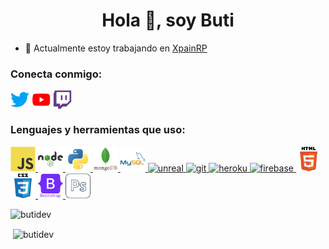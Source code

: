 <h1 align="center">Hola 👋, soy Buti</h1>

- 🔭 Actualmente estoy trabajando en [XpainRP](https://discord.gg/CEt3Fp5rgk)

<h3 align="left">Conecta conmigo:</h3>
<p align="left">
<a href="https://twitter.com/SrButi" target="blank"><img align="center" src="./twitter100.png" alt="srbuti" height="30" width="30" /></a>
<a href="https://youtube.com/channel/UCkiP5HRJil22m_KS7JUuMPw?sub_confirmation=1" target="blank"><img align="center" src="./youtube100.png" alt="buti" height="30" width="30" /></a>
<a href="https://twitch.tv/SrButi" target="blank"><img align="center" src="./twitch100.png" alt="buti" height="30" width="30" /></a>
</p>

<h3 align="left">Lenguajes y herramientas que uso:</h3>
<p align="left"> 
<a href="https://developer.mozilla.org/en-US/docs/Web/JavaScript" target="blank"> <img src="https://raw.githubusercontent.com/devicons/devicon/master/icons/javascript/javascript-original.svg" alt="javascript" width="40" height="40"/> </a> 
<a href="https://nodejs.org" target="blank"> <img src="https://raw.githubusercontent.com/devicons/devicon/master/icons/nodejs/nodejs-original-wordmark.svg" alt="nodejs" width="40" height="40"/> </a> 
<a href="https://www.python.org" target="blank"> <img src="https://raw.githubusercontent.com/devicons/devicon/master/icons/python/python-original.svg" alt="python" width="40" height="40"/> </a> 
<a href="https://www.mongodb.com/" target="blank"> <img src="https://raw.githubusercontent.com/devicons/devicon/master/icons/mongodb/mongodb-original-wordmark.svg" alt="mongodb" width="40" height="40"/> </a> 
<a href="https://www.mysql.com/" target="blank"> <img src="https://raw.githubusercontent.com/devicons/devicon/master/icons/mysql/mysql-original-wordmark.svg" alt="mysql" width="40" height="40"/> </a> 
<a href="https://unrealengine.com/" target="blank"> <img src="https://raw.githubusercontent.com/kenangundogan/fontisto/036b7eca71aab1bef8e6a0518f7329f13ed62f6b/icons/svg/brand/unreal-engine.svg" alt="unreal" width="40" height="40"/> </a> 
<a href="https://git-scm.com/" target="blank"> <img src="https://www.vectorlogo.zone/logos/git-scm/git-scm-icon.svg" alt="git" width="40" height="40"/> </a> 
<a href="https://heroku.com" target="blank"> <img src="https://www.vectorlogo.zone/logos/heroku/heroku-icon.svg" alt="heroku" width="40" height="40"/> </a> 
<a href="https://firebase.google.com/" target="blank"> <img src="https://www.vectorlogo.zone/logos/firebase/firebase-icon.svg" alt="firebase" width="40" height="40"/> </a> 
<a href="https://www.w3.org/html/" target="blank"> <img src="https://raw.githubusercontent.com/devicons/devicon/master/icons/html5/html5-original-wordmark.svg" alt="html5" width="40" height="40"/> </a>
<a href="https://www.w3schools.com/css/" target="blank"> <img src="https://raw.githubusercontent.com/devicons/devicon/master/icons/css3/css3-original-wordmark.svg" alt="css3" width="40" height="40"/> </a> 
<a href="https://getbootstrap.com" target="blank"> <img src="https://raw.githubusercontent.com/devicons/devicon/master/icons/bootstrap/bootstrap-plain-wordmark.svg" alt="bootstrap" width="40" height="40"/> </a> 
<a href="https://www.photoshop.com/en" target="blank"> <img src="https://raw.githubusercontent.com/devicons/devicon/master/icons/photoshop/photoshop-line.svg" alt="photoshop" width="40" height="40"/> </a> 
</p>

<p><img align="left" src="https://github-readme-stats.vercel.app/api/top-langs?username=butidev&show_icons=true&theme=tokyonight&locale=es&layout=compact" alt="butidev" /></p>
<br>
<p>&nbsp;<img align="center" src="https://github-readme-stats.vercel.app/api?username=butidev&show_icons=true&theme=tokyonight&locale=es" alt="butidev" /></p>
